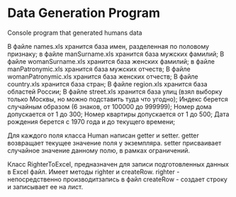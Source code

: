 # Data Generation Program
Сonsole program that generated humans data

В файле names.xls хранится база имен, разделенная по половому признаку;
в файле manSurname.xls хранится база мужских фамилий;
В файле womanSurname.xls хранится база женских фамилий;
в файле manPatronymic.xls хранится база мужских отчеств;
В файле womanPatronymic.xls хранится база женских отчеств;
В файле country.xls хранится база стран;
В файле region.xls хранится база областей России;
В файле street.xls хранится база улиц (взял выборку только Москвы, но можно подставить туда что угодно);
Индекс берется случайным образом (6 знаков, от 100000 до 999999);
Номер дома допускается от 1 до 300;
Номер квартиры допускается от 1 до 500;
Дата рождения берется с 1970 года и до текущего времени;

Для каждого поля класса Human написан getter и setter.
getter возвращает текущее значение поля у экземпляра.
setter присваивает случайное значение данному полю, в рамках ограничений.

Класс RighterToExcel, предназначен для записи подготовленных данных в Excel файл.
Имеет методы righter и createRow.
righter - непосредственно производитзапись в файл
createRow - создает строку и записывает ее на лист.
